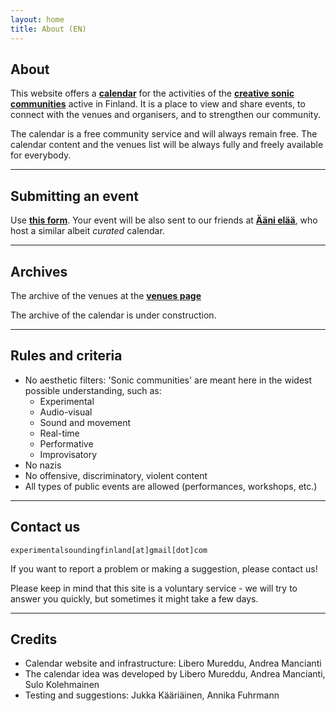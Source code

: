 ```yaml
---
layout: home
title: About (EN)
---
```


<!-- <script src="/assets/colorTitle.js"></script> -->
## About
This website offers a **[calendar](index.md)** for the activities of the **[creative sonic communities](#rules-and-criteria)** active in Finland.
It is a place to view and share events, to connect with the venues and organisers, and to strengthen our community. 

The calendar is a free community service and will always remain free. The calendar content and the venues list will be always fully and freely available for everybody.

---

## Submitting an event
Use **[this form](https://docs.google.com/forms/d/e/1FAIpQLSfcYN1pa6dtvuyDBI966XSAbfKovJqYlWR3f-Jx-0hVdj031Q/viewform)**. Your event will be also sent to our friends at **[Ääni elää](https://elaa.fi/aani)**, who host a similar albeit *curated* calendar.

---

## Archives
The archive of the venues at the **[venues page](venues.md)**

The archive of the calendar is under construction.

---

## Rules and criteria
- No aesthetic filters: 'Sonic communities' are meant here in the widest possible understanding, such as:
  - Experimental
  - Audio-visual
  - Sound and movement
  - Real-time
  - Performative
  - Improvisatory
- No nazis
- No offensive, discriminatory, violent content
- All types of public events are allowed (performances, workshops, etc.)

---

## Contact us
`experimentalsoundingfinland[at]gmail[dot]com` 

If you want to report a problem or making a suggestion, please contact us!

Please keep in mind that this site is a voluntary service - we will try to answer you quickly, but sometimes it might take a few days.

---

## Credits
- Calendar website and infrastructure: Libero Mureddu, Andrea Mancianti
- The calendar idea was developed by Libero Mureddu, Andrea Mancianti, Sulo Kolehmainen
- Testing and suggestions: Jukka Kääriäinen, Annika Fuhrmann
<link rel="shortcut icon" type="image/x-icon" href="favicon.ico?">

